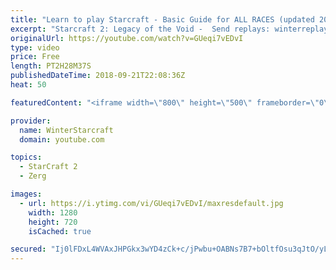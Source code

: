 ```yaml
---
title: "Learn to play Starcraft - Basic Guide for ALL RACES (updated 2017) #2"
excerpt: "Starcraft 2: Legacy of the Void -  Send replays: winterreplays@gmail.com ( -- Watch live at https://www.twitch.tv/wintergaming"
originalUrl: https://youtube.com/watch?v=GUeqi7vEDvI
type: video
price: Free
length: PT2H28M37S
publishedDateTime: 2018-09-21T22:08:36Z
heat: 50

featuredContent: "<iframe width=\"800\" height=\"500\" frameborder=\"0\" src=\"https://www.youtube.com/embed/GUeqi7vEDvI\" allow=\"accelerometer; autoplay; encrypted-media; gyroscope; picture-in-picture\" allowfullscreen></iframe>"

provider:
  name: WinterStarcraft
  domain: youtube.com

topics:
  - StarCraft 2
  - Zerg

images:
  - url: https://i.ytimg.com/vi/GUeqi7vEDvI/maxresdefault.jpg
    width: 1280
    height: 720
    isCached: true

secured: "Ij0lFDxL4WVAxJHPGkx3wYD4zCk+c/jPwbu+OABNs7B7+bOltfOsu3qJtO/yLEHCtmdVK2YZkLDihT/HE9kg9VXUq9n/Xvc7gotNEIEyCQ97UogxSDNgSi3yIgtCKQpg1/q8pdAX/Tllgif5REHqCAPVGMOmZ3sNzJZet2Uq96A6ck9T6LZ0wPDwHwf7IJh8PSuf73X+y4WskWhCN4St/Wq0OzmTVYLt9sBCFwmeo+AWqeHrs1hsb/L1gK8AReHMCGBWbdQz+spZoAqFHCtMuQn1lb/weAQKa2GePX3+anIl05f17Nf84qLKS8k//topl5rVcRUzx4bCLym/5JV0/zzhF+mVo+TSaNoS4Z3LGPsl9cSWQA8yFpkcPf4YdhBTeHCu3yVfRKKnIbxxzMZ0TW1+pOiYxBzdvAWnzVlJNrQ=;e3t7KLwsmqzEyeDh5jqPZQ=="
---
```


